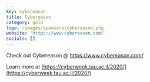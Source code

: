 ```yaml
---
key: cybereason
title: Cybereason
category: gold
logo: /images/sponsors/cybereason.png
website: 'https://www.cybereason.com/'
socials: []
---
```


Check out Cybereason @ https://www.cybereason.com/

Learn more at [https://cyberweek.tau.ac.il/2020/](https://cyberweek.tau.ac.il/2020/)
